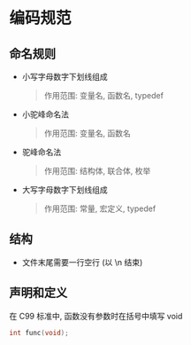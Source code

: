 # 编码规范

## 命名规则

* 小写字母数字下划线组成
    > 作用范围: 变量名, 函数名, typedef
* 小驼峰命名法
    > 作用范围: 变量名, 函数名
* 驼峰命名法
    > 作用范围: 结构体, 联合体, 枚举
* 大写字母数字下划线组成
    > 作用范围: 常量, 宏定义, typedef

## 结构

* 文件末尾需要一行空行 (以 \\n 结束)

## 声明和定义

在 C99 标准中, 函数没有参数时在括号中填写 void

```c
int func(void);
```
